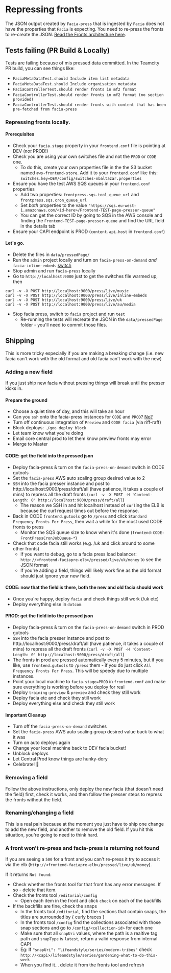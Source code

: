 # Repressing fronts

The JSON output created by `Facia-press` that is ingested by `Facia` does not have the properties that `Facia` is expecting. You need to re-press the fronts to re-create the JSON. [Read the Fronts architecture here](https://github.com/guardian/frontend/blob/d4422b4537165424e70a898d150db4e806ba04d6/docs/02-architecture/02-fronts-architecture.md).

## Tests failing (PR Build & Locally)

Tests are failing because of mis pressed data committed. In the Teamcity PR build, you can see things like:

- `FaciaMetaDataTest.should Include item list metadata`
- `FaciaMetaDataTest.should Include organisation metadata `
- `FaciaControllerTest.should render fronts in mf2 format` 
- `FaciaControllerTest.should render fronts in mf2 format (no section provided)` 
- `FaciaControllerTest.should render fronts with content that has been pre-fetched from facia-press` 

### Repressing fronts locally.

#### Prerequisites

* Check your `facia.stage` property in your `frontend.conf` file is pointing at DEV (*not* PROD!)
* Check you are using your own switches file and not the `PROD` or `CODE` one. 
	* To do this, create your own properties file in the the S3 bucket named `aws-frontend-store`. Add it to your `frontend.conf` like this: `switches.key=DEV/config/switches-nbaltazar.properties`
* Ensure you have the test AWS SQS queues in your `frontend.conf` properties
	* Add two properties: `frontpress.sqs.tool_queue_url` and `frontpress.sqs.cron_queue_url`
	* Set _both_ properties to the value `"https://sqs.eu-west-1.amazonaws.com/<id-here>/Frontend-TEST-page-presser-queue"`
	* You can get the correct ID by going to SQS in the AWS console and finding the `Frontend-TEST-page-presser-queue` and find the URL field in the details tab
* Ensure your CAPI endpoint is PROD (`content.api.host` in `frontend.conf`)

#### Let's go.

* Delete the files in `data/pressedPage/`
* Run the `admin` project locally and turn on `facia-press-on-demand` *and* `facia-inline-embeds` [switch](http://localhost:9000/dev/switchboard#Facia)
* Stop admin and run `facia-press` locally
* Go to `http://localhost:9000` just to get the switches file warmed up, then

```
curl -v -X POST http://localhost:9000/press/live/music
curl -v -X POST http://localhost:9000/press/live/inline-embeds
curl -v -X POST http://localhost:9000/press/live/uk
curl -v -X POST http://localhost:9000/press/live/au/media
```

* Stop facia press, switch to `facia` project and run `test`
	* Re-running the tests will recreate the JSON in the `data/pressedPage` folder - you'll need to commit those files.


## Shipping

This is more tricky especially if you are making a breaking change (i.e. new facia can't work with the old format and old facia can't work with the new)

### Adding a new field

If you just ship new facia without pressing things will break until the presser kicks in.

#### Prepare the ground

* Choose a quiet time of day, and this will take an hour
* Can you `ssh` onto the facia-press instances for `CODE` and `PROD`? [No?](https://github.com/guardian/platform/blob/master/doc/manual/chapters/1.04.ssh-keys.md)
* Turn off continuous integration of `Preview` and `CODE facia` (via riff-raff)
* Block deploys: `./goo deploy block`
* Let team know what you're doing
* Email core central prod to let them know preview fronts may error 
* Merge to Master

#### CODE: get the field into the pressed json

* Deploy facia-press & turn on the `facia-press-on-demand` switch in CODE gutools
* Set the `facia-press` AWS auto scaling group desired value to 2
* `SSH` into the facia presser instance and post to http://localhost:9000/press/draft/all (have patience, it takes a couple of mins) to repress all the draft fronts (`curl -v -X POST -H 'Content-Length: 0' http://localhost:9000/press/draft/all`)
	* The reason we SSH in and hit localhost instead of `curl`ing the ELB is because the curl request times out before the response.
* Back in CODE `frontend.gutools` go to `/press` and click `Standard Frequency Fronts For Press`, then wait a while for the most used CODE fronts to press 
	* Monitor the SQS queue size to know when it's done (`frontend-CODE-FrontPressCronJobQueue-*`)
* Check that code facia still works (e.g. /uk and click around to some other fronts)
	* If you want to debug, go to a facia press load balancer: `http://<frontend-faciapre-elb>/pressed/live/uk/money` to see the JSON format
	* If you're adding a field, things will likely work fine as the old format should just ignore your new field.

#### CODE: now that the field is there, both the new and old facia should work

* Once you're happy, deploy `facia` and check things still work (/uk etc)
* Deploy everything else in `dotcom`

#### PROD: get the field into the pressed json
* Deploy facia-press & turn on the `facia-press-on-demand` switch in PROD gutools
* `SSH` into the facia presser instance and post to http://localhost:9000/press/draft/all (have patience, it takes a couple of mins) to repress all the draft fronts (`curl -v -X POST -H 'Content-Length: 0' http://localhost:9000/press/draft/all`) 
* The fronts in prod are pressed automatically every 5 minutes, but if you like, use `frontend.gutools` to `/press` them - if you do just click `All Frequency Fronts For Press`. This will be speedy due to multiple instances.
* Point your local machine to `facia.stage=PROD` in `frontend.conf` and make sure everything is working before you deploy for real
* Deploy `training-preview` & `preview` and check they still work
* Deploy facia etc and check they still work
* Deploy everything else and check they still work

#### Important Cleanup

* Turn off the `facia-press-on-demand` switches
* Set the `facia-press` AWS auto scaling group desired value back to what it was
* Turn on auto deploys again
* Change your local machine back to DEV facia bucket!
* Unblock deploys
* Let Central Prod know things are hunky-dory
* Celebrate! 🎉 

### Removing a field

Follow the above instructions, only deploy the new facia (that doesn't need the field) first, check it works, and then follow the presser steps to repress the fronts without the field.

### Renaming/changing a field

This is a real pain because at the moment you just have to ship one change to add the new field, and another to remove the old field.  If you hit this situation, you're going to need to think hard.

### A front won't re-press and facia-press is returning not found

If you are seeing a `500` for a front and you can't re-press it try to access it via the elb (`http://<frontend-faciapre-elb>/pressed/live/uk/money`).

If it returns `Not found`:

* Check whether the fronts tool for that front has any error messages. If so - delete that item.
* Check the fronts tool `/editorial/config`
	* Open each item in the front and click `check` on each of the backfills
* If the backfills are fine, check the snaps
	* In the fronts tool `/editorial`, find the sections that contain snaps, the titles are surrounded by { curly braces }
	* In the fronts tool `/config` find the collections associated with those snap sections and go to `/config/<collection-id>` for each one
	* Make sure that all `snapUri` values, where the path is a realtive tag path and `snapType` is `latest`, return a valid response from internal CAPI
	* Eg: If `"snapUri": "lifeandstyle/series/modern-tribes"` check `http://<capi>/lifeandstyle/series/gardening-what-to-do-this-week`
	* When you find it... delete it from the fronts tool and refresh